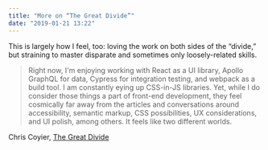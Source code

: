 ```yaml
---
title: "More on “The Great Divide”"
date: "2019-01-21 13:22"
---
```


This is largely how I feel, too: loving the work on both sides of the “divide,” but straining to master disparate and sometimes only loosely-related skills.

> Right now, I'm enjoying working with React as a UI library, Apollo GraphQL for data, Cypress for integration testing, and webpack as a build tool. I am constantly eying up CSS-in-JS libraries. Yet, while I do consider those things a part of front-end development, they feel cosmically far away from the articles and conversations around accessibility, semantic markup, CSS possibilities, UX considerations, and UI polish, among others. It feels like two different worlds.

Chris Coyier, [The Great Divide](https://css-tricks.com/the-great-divide/)
